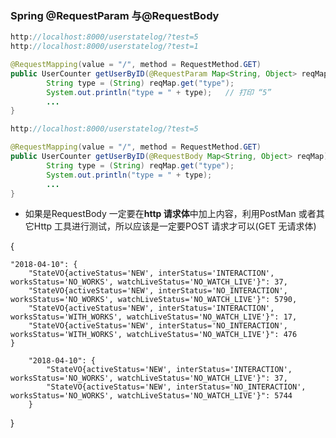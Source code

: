 ### Spring @RequestParam 与@RequestBody

```java
http://localhost:8000/userstatelog/?test=5
http://localhost:8000/userstatelog/?test=1

@RequestMapping(value = "/", method = RequestMethod.GET)
public UserCounter getUserByID(@RequestParam Map<String, Object> reqMap) throws Exception {//正确，从reqMap 中利用get 方法返回信息
		String type = (String) reqMap.get("type");
        System.out.println("type = " + type);   // 打印 “5”
		...
}

http://localhost:8000/userstatelog/?test=5

@RequestMapping(value = "/", method = RequestMethod.GET)
public UserCounter getUserByID(@RequestBody Map<String, Object> reqMap) throws Exception {// 报错，因为是GET 方法，则无请求体，reqMap 在这里又是利用@RequestBody 赋值，肯定无法找到这个对象
		String type = (String) reqMap.get("type");
        System.out.println("type = " + type);
		...
}
```

- 如果是RequestBody 一定要在**http 请求体**中加上内容，利用PostMan 或者其它Http 工具进行测试，所以应该是一定要POST 请求才可以(GET 无请求体)

{

    "2018-04-10": {
        "StateVO{activeStatus='NEW', interStatus='INTERACTION', worksStatus='NO_WORKS', watchLiveStatus='NO_WATCH_LIVE'}": 37,
        "StateVO{activeStatus='NEW', interStatus='NO_INTERACTION', worksStatus='NO_WORKS', watchLiveStatus='NO_WATCH_LIVE'}": 5790,
        "StateVO{activeStatus='NEW', interStatus='INTERACTION', worksStatus='WITH_WORKS', watchLiveStatus='NO_WATCH_LIVE'}": 17,
        "StateVO{activeStatus='NEW', interStatus='NO_INTERACTION', worksStatus='WITH_WORKS', watchLiveStatus='NO_WATCH_LIVE'}": 476
    }
    
        "2018-04-10": {
            "StateVO{activeStatus='NEW', interStatus='INTERACTION', worksStatus='NO_WORKS', watchLiveStatus='NO_WATCH_LIVE'}": 37,
            "StateVO{activeStatus='NEW', interStatus='NO_INTERACTION', worksStatus='NO_WORKS', watchLiveStatus='NO_WATCH_LIVE'}": 5744
        }
}